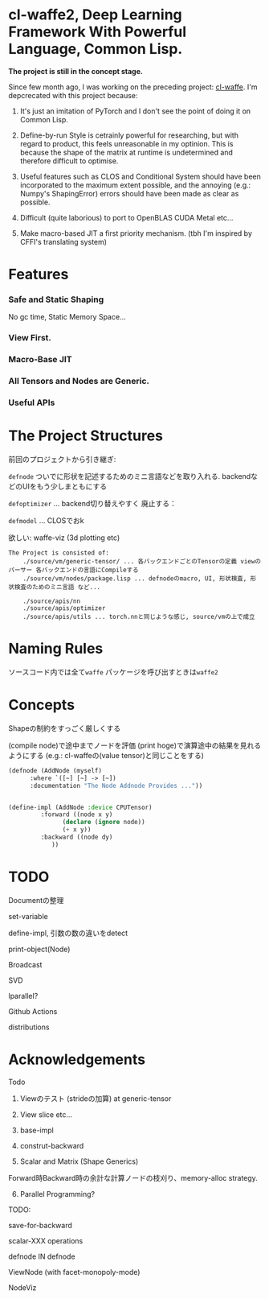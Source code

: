 
# cl-waffe2, Deep Learning Framework With Powerful Language, Common Lisp.

**The project is still in the concept stage.**

Since few month ago, I was working on the preceding project: [cl-waffe](https://github.com/hikettei/cl-waffe). I'm depcrecated with this project because:

1. It's just an imitation of PyTorch and I don't see the point of doing it on Common Lisp.

2. Define-by-run Style is cetrainly powerful for researching, but with regard to product, this feels unreasonable in my optinion. This is because the shape of the matrix at runtime is undetermined and therefore difficult to optimise.

3. Useful features such as CLOS and Conditional System should have been incorporated to the maximum extent possible, and the annoying (e.g.: Numpy's ShapingError) errors should have been made as clear as possible.

4. Difficult (quite laborious) to port to OpenBLAS CUDA Metal etc...

5. Make macro-based JIT a first priority mechanism. (tbh I'm inspired by CFFI's translating system)

# Features

### Safe and Static Shaping

No gc time, Static Memory Space...

### View First.

### Macro-Base JIT

### All Tensors and Nodes are Generic.

### Useful APIs

# The Project Structures


前回のプロジェクトから引き継ぎ:

`defnode` ついでに形状を記述するためのミニ言語などを取り入れる. backendなどのUIをもう少しまともにする

`defoptimizer` ... backend切り替えやすく
廃止する：

`defmodel` ... CLOSでおk

欲しい: waffe-viz (3d plotting etc)

```
The Project is consisted of:
    ./source/vm/generic-tensor/ ... 各バックエンドごとのTensorの定義 viewのパーサー 各バックエンドの言語にCompileする
    ./source/vm/nodes/package.lisp ... defnodeのmacro, UI, 形状検査, 形状検査のためのミニ言語 など...
    
    ./source/apis/nn
    ./source/apis/optimizer
    ./source/apis/utils ... torch.nnと同じような感じ, source/vmの上で成立
```

# Naming Rules

ソースコード内では全て`waffe`
パッケージを呼び出すときは`waffe2`

# Concepts

Shapeの制約をすっごく厳しくする

(compile node)で途中までノードを評価 (print hoge)で演算途中の結果を見れるようにする (e.g.: cl-waffeの(value tensor)と同じことをする)

```lisp
(defnode (AddNode (myself)
	  :where `([~] [~] -> [~])
	  :documentation "The Node Addnode Provides ..."))


(define-impl (AddNode :device CPUTensor)
	     :forward ((node x y)
		       (declare (ignore node))
		       (+ x y))
	     :backward ((node dy)
			))
```

# TODO

Documentの整理

set-variable

define-impl, 引数の数の違いをdetect

print-object(Node)

Broadcast

SVD

lparallel?

Github Actions

distributions

# Acknowledgements

Todo

1. Viewのテスト (strideの加算) at generic-tensor

2. View slice etc...

3. base-impl

4. construt-backward

5. Scalar and Matrix (Shape Generics)

Forward時Backward時の余計な計算ノードの枝刈り、memory-alloc strategy.

6. Parallel Programming?

TODO:

save-for-backward

scalar-XXX operations

defnode IN defnode

ViewNode (with facet-monopoly-mode)

NodeViz

